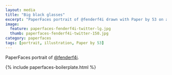 ```yaml
---
layout: media
title: "Big black glasses"
excerpt: "PaperFaces portrait of @fenderf4i drawn with Paper by 53 on an iPad."
image: 
  feature: paperfaces-fenderf4i-twitter-lg.jpg
  thumb: paperfaces-fenderf4i-twitter-150.jpg
category: paperfaces
tags: [portrait, illustration, Paper by 53]
---
```


PaperFaces portrait of [@fenderf4i](http://twitter.com/fenderf4i).

{% include paperfaces-boilerplate.html %}